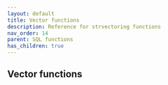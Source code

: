 ```yaml
---
layout: default
title: Vector functions
description: Reference for strvectoring functions
nav_order: 14
parent: SQL functions
has_children: true
---
```


## Vector functions
